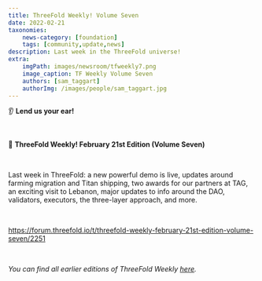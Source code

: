 ```yaml
---
title: ThreeFold Weekly! Volume Seven 
date: 2022-02-21
taxonomies:
    news-category: [foundation]
    tags: [community,update,news]
description: Last week in the ThreeFold universe!
extra:
    imgPath: images/newsroom/tfweekly7.png
    image_caption: TF Weekly Volume Seven
    authors: [sam_taggart]
    authorImg: /images/people/sam_taggart.jpg
---
```


👂 **Lend us your ear!**

<br/>

📰 **ThreeFold Weekly! February 21st Edition (Volume Seven)**

<br/>

Last week in ThreeFold: a new powerful demo is live, updates around farming migration and Titan shipping, two awards for our partners at TAG, an exciting visit to Lebanon, major updates to info around the DAO, validators, executors, the three-layer approach, and more.

<br/>

https://forum.threefold.io/t/threefold-weekly-february-21st-edition-volume-seven/2251

<br/>

*You can find all earlier editions of ThreeFold Weekly [here](https://forum.threefold.io/c/ecosystem-developments/41).*